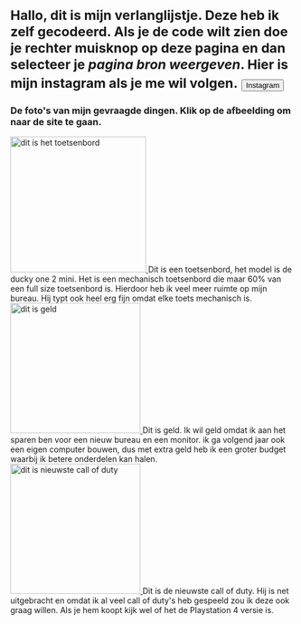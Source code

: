 <!DOCTYPE html>
<html>
<head>
<link rel="stylesheet" href="mystyle.css"
<meta charset="UTF-8">
<meta name="Beschrijving" content="Dit is mijn verlanglijstje, deze heb ik zelf gecodeerd.">
<meta name="Auteur" content="Mikail Keskin">
</head>
<body>
<h1><small>Hallo, dit is mijn verlanglijstje. Deze heb ik zelf gecodeerd.
Als je de code wilt zien doe je rechter muisknop op deze pagina en dan selecteer je <em>pagina bron weergeven</em>. Hier is mijn instagram als
je me wil volgen.</small>
<a href="https://www.instagram.com/mikail.k_072/?hl=nl" target="_blank">
<button class="btn1">Instagram</button>
</a>
</h1>
<h3>De foto's van mijn gevraagde dingen. Klik op de afbeelding om naar de site te gaan.</h3>
<div class="box">
<a href="https://www.beslist.nl/computers/d1036896432/Ducky_One_2_Mini_RGB_MX_Black_US.html?productIdentifier=00000000026806700208959607810" target="_blank">
<img title="dit is het toetsenbord" img src="ducky-one-2-mini-v2-rgb-ds-pbt-h4gpqi.jpg" alt="dit is het toetsenbord" height="240" width="240" class="keyboard">
</a>
<p1>
    Dit is een toetsenbord, het model is de ducky one 2 mini. Het is een mechanisch toetsenbord die maar
     60% van een full size toetsenbord is. Hierdoor heb ik veel meer ruimte op mijn bureau. Hij typt
     ook heel erg fijn omdat elke toets mechanisch is.
</p1>
</div>
<div class="box2">
<a href="https://www.abnamro.nl/nl/prive/index.html" target="_blank">
<img title="dit is geld" img src="af35fb40-61eb-11ea-b214-5ebd5f8fc049_web_scale_0.0563717_0.0563717__.jpg" alt="dit is geld" height="230" width="230" class="geld">
</a>
<p2>
    Dit is geld. Ik wil geld omdat ik aan het sparen ben voor een nieuw bureau en een monitor.
    ik ga volgend jaar ook een eigen computer bouwen, dus met extra geld heb ik een groter budget waarbij ik
    betere onderdelen kan halen.
</p2>
</div>
<div class="box3">
<a href="https://www.callofduty.com/nl/blackopscoldwar/buy" target="_blank">
<img title="Dit is de nieuwste call of duty" img src="550x694.jpg" alt="dit is nieuwste call of duty" height="230" width="230" class="callofduty">
</a>
<p3>
    Dit is de nieuwste call of duty. Hij is net uitgebracht en omdat ik al veel call of duty's heb
    gespeeld zou ik deze ook graag willen. Als je hem koopt kijk wel of het de Playstation 4 versie is.
</p3>
</div>
</body>

